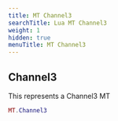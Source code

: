 ```yaml
---
title: MT Channel3
searchTitle: Lua MT Channel3
weight: 1
hidden: true
menuTitle: MT Channel3
---
```

## Channel3

This represents a Channel3 MT
```lua
MT.Channel3
```